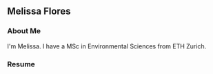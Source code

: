 ## Melissa Flores

### About Me

I'm Melissa. I have a MSc in Environmental Sciences from ETH Zurich. 

### Resume

<a href="/pdfs/Cultural Vistas Melissa Flores Resume.pdf" class="image fit"><img src="images/marr_pic.jpg" alt=""></a>

